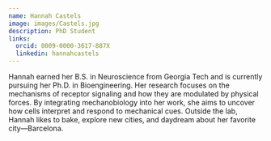 ```yaml
---
name: Hannah Castels
image: images/Castels.jpg
description: PhD Student
links:
  orcid: 0009-0000-3617-887X
  linkedin: hannahcastels
---
```


Hannah earned her B.S. in Neuroscience from Georgia Tech and is currently pursuing her Ph.D. in Bioengineering. Her research focuses on the mechanisms of receptor signaling and how they are modulated by physical forces. By integrating mechanobiology into her work, she aims to uncover how cells interpret and respond to mechanical cues. Outside the lab, Hannah likes to bake, explore new cities, and daydream about her favorite city—Barcelona.
